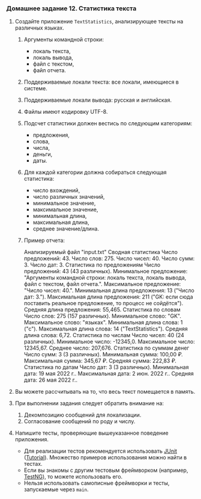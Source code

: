 ### Домашнее задание 12. Статистика текста

1.  Создайте приложение `TextStatistics`, анализирующее тексты на различных языках.
    1.  Аргументы командной строки:
        *   локаль текста,
        *   локаль вывода,
        *   файл с текстом,
        *   файл отчета.
    2.  Поддерживаемые локали текста: все локали, имеющиеся в системе.
    3.  Поддерживаемые локали вывода: русская и английская.
    4.  Файлы имеют кодировку UTF-8.
    5.  Подсчет статистики должен вестись по следующим категориям:
        *   предложения,
        *   слова,
        *   числа,
        *   деньги,
        *   даты.
    6.  Для каждой категории должна собираться следующая статистика:
        *   число вхождений,
        *   число различных значений,
        *   минимальное значение,
        *   максимальное значение,
        *   минимальная длина,
        *   максимальная длина,
        *   среднее значение/длина.
    7.  Пример отчета:
        
        Анализируемый файл "input.txt"
        Сводная статистика
            Число предложений: 43.
            Число слов: 275.
            Число чисел: 40.
            Число сумм: 3.
            Число дат: 3.
        Статистика по предложениям
            Число предложений: 43 (43 различных).
            Минимальное предложение: "Аргументы командной строки: локаль текста, локаль вывода, файл с текстом, файл отчета.".
            Максимальное предложение: "Число чисел: 40.".
            Минимальная длина предложения: 13 ("Число дат: 3.").
            Максимальная длина предложения: 211 ("GK: если сюда поставить реальное предложение, то процесс не сойдётся").
            Средняя длина предложения: 55,465.
        Статистика по словам
            Число слов: 275 (157 различных).
            Минимальное слово: "GK".
            Максимальное слово: "языках".
            Минимальная длина слова: 1 ("с").
            Максимальная длина слова: 14 ("TextStatistics").
            Средняя длина слова: 6,72.
        Статистика по числам
            Число чисел: 40 (24 различных).
            Минимальное число: -12345,0.
            Максимальное число: 12345,67.
            Среднее число: 207,676.
        Статистика по суммам денег
            Число сумм: 3 (3 различных).
            Минимальная сумма: 100,00 ₽.
            Максимальная сумма: 345,67 ₽.
            Средняя сумма: 222,83 ₽.
        Статистика по датам
            Число дат: 3 (3 различных).
            Минимальная дата: 19 мая 2022 г..
            Максимальная дата: 2 июн. 2022 г..
            Средняя дата: 26 мая 2022 г..
        
2.  Вы можете рассчитывать на то, что весь текст помещается в память.
3.  При выполнении задания следует обратить внимание на:
    1.  Декомпозицию сообщений для локализации.
    2.  Согласование сообщений по роду и числу.
4.  Напишите тесты, проверяющие вышеуказанное поведение приложения.
    *   Для реализации тестов рекомендуется использовать [JUnit](https://junit.org/junit5/) ([Tutorial](https://www.petrikainulainen.net/programming/testing/junit-5-tutorial-writing-our-first-test-class/)). Множество примеров использования можно найти в тестах.
    *   Если вы знакомы с другим тестовым фреймворком (например, [TestNG](https://testng.org/)), то можете использовать его.
    *   Нельзя использовать самописные фреймворки и тесты, запускаемые через `main`.

